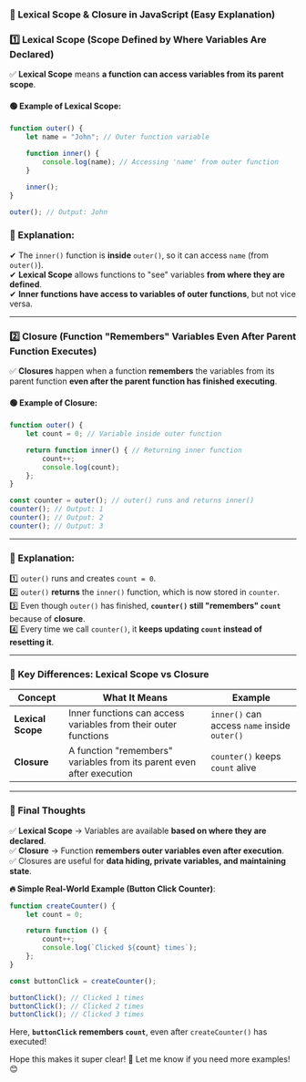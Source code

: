 ### **🔹 Lexical Scope & Closure in JavaScript (Easy Explanation)**  

### **1️⃣ Lexical Scope (Scope Defined by Where Variables Are Declared)**  
✅ **Lexical Scope** means **a function can access variables from its parent scope**.  

#### **🟢 Example of Lexical Scope:**
```js
function outer() {
    let name = "John"; // Outer function variable

    function inner() {
        console.log(name); // Accessing 'name' from outer function
    }

    inner();
}

outer(); // Output: John
```
### **📝 Explanation:**  
✔ The `inner()` function is **inside** `outer()`, so it can access `name` (from `outer()`).  
✔ **Lexical Scope** allows functions to "see" variables **from where they are defined**.  
✔ **Inner functions have access to variables of outer functions**, but not vice versa.  

---

### **2️⃣ Closure (Function "Remembers" Variables Even After Parent Function Executes)**  
✅ **Closures** happen when a function **remembers** the variables from its parent function **even after the parent function has finished executing**.  

#### **🟢 Example of Closure:**
```js
function outer() {
    let count = 0; // Variable inside outer function

    return function inner() { // Returning inner function
        count++;
        console.log(count);
    };
}

const counter = outer(); // outer() runs and returns inner()
counter(); // Output: 1
counter(); // Output: 2
counter(); // Output: 3
```
---

### **📝 Explanation:**  
1️⃣ `outer()` runs and creates `count = 0`.  
2️⃣ `outer()` **returns** the `inner()` function, which is now stored in `counter`.  
3️⃣ Even though `outer()` has finished, **`counter()` still "remembers" `count`** because of **closure**.  
4️⃣ Every time we call `counter()`, it **keeps updating `count` instead of resetting it**.  

---

### **🔎 Key Differences: Lexical Scope vs Closure**
| Concept | What It Means | Example |
|---------|--------------|---------|
| **Lexical Scope** | Inner functions can access variables from their outer functions | `inner()` can access `name` inside `outer()` |
| **Closure** | A function "remembers" variables from its parent even after execution | `counter()` keeps `count` alive |

---

### **🎯 Final Thoughts**
✅ **Lexical Scope** → Variables are available **based on where they are declared**.  
✅ **Closure** → Function **remembers outer variables even after execution**.  
✅ Closures are useful for **data hiding, private variables, and maintaining state**.  

**🔥 Simple Real-World Example (Button Click Counter)**:
```js
function createCounter() {
    let count = 0;

    return function () {
        count++;
        console.log(`Clicked ${count} times`);
    };
}

const buttonClick = createCounter();

buttonClick(); // Clicked 1 times
buttonClick(); // Clicked 2 times
buttonClick(); // Clicked 3 times
```
Here, **`buttonClick` remembers `count`**, even after `createCounter()` has executed!  

Hope this makes it super clear! 🚀 Let me know if you need more examples! 😊